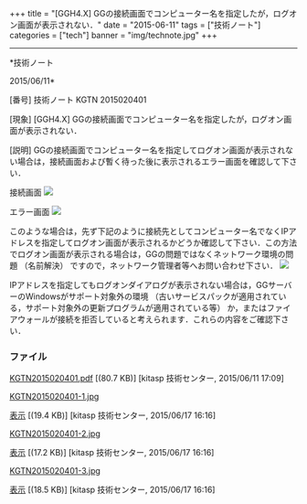 ﻿+++
title = "[GGH4.X] GGの接続画面でコンピューター名を指定したが，ログオン画面が表示されない．"
date = "2015-06-11"
tags = ["技術ノート"]
categories = ["tech"]
banner = "img/technote.jpg"
+++

-----------------------------------------------------------------------------------------------------------------------------

*技術ノート

2015/06/11*


[番号]
技術ノート KGTN 2015020401

[現象]
[GGH4.X]
GGの接続画面でコンピューター名を指定したが，ログオン画面が表示されない．

[説明]
GGの接続画面でコンピューター名を指定してログオン画面が表示されない場合は，接続画面および暫く待った後に表示されるエラー画面を確認して下さい．

接続画面
![](http://techreport.kitasp.net/attachments/download/1951/KGTN2015020401-1.jpg)

エラー画面
![](http://techreport.kitasp.net/attachments/download/1952/KGTN2015020401-2.jpg)

このような場合は，先ず下記のように接続先としてコンピューター名でなくIPアドレスを指定してログオン画面が表示されるかどうか確認して下さい．この方法でログオン画面が表示される場合は，GGの問題ではなくネットワーク環境の問題
（名前解決） ですので，ネットワーク管理者等へお問い合わせ下さい．
![](http://techreport.kitasp.net/attachments/download/1953/KGTN2015020401-3.jpg)

IPアドレスを指定してもログオンダイアログが表示されない場合は，GGサーバーのWindowsがサポート対象外の環境
（古いサービスパックが適用されている，サポート対象外の更新プログラムが適用されている等）
か，またはファイアウォールが接続を拒否していると考えられます．これらの内容をご確認下さい．


### ファイル

 
 


[KGTN2015020401.pdf](http://techreport.kitasp.net/attachments/download/1851/KGTN2015020401.pdf)
 [(80.7 KB)] [kitasp 技術センター, 2015/06/11
17:09]

[KGTN2015020401-1.jpg](http://techreport.kitasp.net/attachments/download/1951/KGTN2015020401-1.jpg)

[表示](http://techreport.kitasp.net/attachments/1951/KGTN2015020401-1.jpg "表示")
 [(19.4 KB)] [kitasp 技術センター, 2015/06/17
16:16]

[KGTN2015020401-2.jpg](http://techreport.kitasp.net/attachments/download/1952/KGTN2015020401-2.jpg)

[表示](http://techreport.kitasp.net/attachments/1952/KGTN2015020401-2.jpg "表示")
 [(17.2 KB)] [kitasp 技術センター, 2015/06/17
16:16]

[KGTN2015020401-3.jpg](http://techreport.kitasp.net/attachments/download/1953/KGTN2015020401-3.jpg)

[表示](http://techreport.kitasp.net/attachments/1953/KGTN2015020401-3.jpg "表示")
 [(18.5 KB)] [kitasp 技術センター, 2015/06/17
16:16]


 


 

